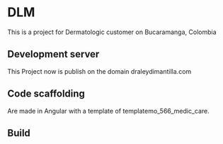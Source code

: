 # DLM

This is a project for Dermatologic customer on Bucaramanga, Colombia

## Development server

This Project now is publish on the domain draleydimantilla.com

## Code scaffolding

Are made in Angular with a template of templatemo_566_medic_care.

## Build

